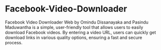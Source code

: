 # Facebook-Video-Downloader
Facebook Video Downloader Web by Omindu Dissanayaka and Pasindu Maduwantha is a simple, user-friendly tool that allows users to easily download Facebook videos. By entering a video URL, users can quickly get download links in various quality options, ensuring a fast and secure process.
